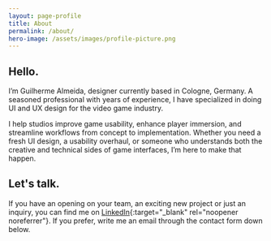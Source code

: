 ```yaml
---
layout: page-profile
title: About
permalink: /about/
hero-image: /assets/images/profile-picture.png
---
```


## Hello.

I’m Guilherme Almeida, designer currently based in Cologne, Germany. A seasoned professional with years of experience, I have specialized in doing UI and UX design for the video game industry.

I help studios improve game usability, enhance player immersion, and streamline workflows from concept to implementation. Whether you need a fresh UI design, a usability overhaul, or someone who understands both the creative and technical sides of game interfaces, I’m here to make that happen.

## Let's talk.

If you have an opening on your team, an exciting new project or just an inquiry, you can find me on [LinkedIn](https://www.linkedin.com/in/guilherme-odai/){:target="_blank" rel="noopener noreferrer"}. If you prefer, write me an email through the contact form down below.
